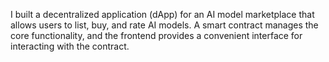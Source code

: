 I built a decentralized application (dApp) for an AI model marketplace that allows users to list, buy, and rate AI models. A smart contract manages the core functionality, and the frontend provides a convenient interface for interacting with the contract.
